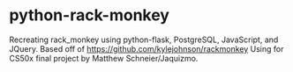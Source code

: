 # python-rack-monkey
Recreating rack_monkey using python-flask, PostgreSQL, JavaScript, and JQuery.
Based off of https://github.com/kylejohnson/rackmonkey
Using for CS50x final project by Matthew Schneier/Jaquizmo.
